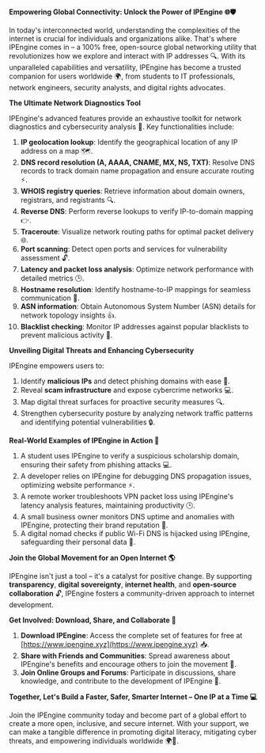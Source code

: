**Empowering Global Connectivity: Unlock the Power of IPEngine 🌐🛡️**

In today's interconnected world, understanding the complexities of the internet is crucial for individuals and organizations alike. That's where IPEngine comes in – a 100% free, open-source global networking utility that revolutionizes how we explore and interact with IP addresses 🔍. With its unparalleled capabilities and versatility, IPEngine has become a trusted companion for users worldwide 🌍, from students to IT professionals, network engineers, security analysts, and digital rights advocates.

**The Ultimate Network Diagnostics Tool**

IPEngine's advanced features provide an exhaustive toolkit for network diagnostics and cybersecurity analysis 🔑. Key functionalities include:

1.  **IP geolocation lookup**: Identify the geographical location of any IP address on a map 🗺️.
2.  **DNS record resolution (A, AAAA, CNAME, MX, NS, TXT)**: Resolve DNS records to track domain name propagation and ensure accurate routing ⚡️.
3.  **WHOIS registry queries**: Retrieve information about domain owners, registrars, and registrants 🔍.
4.  **Reverse DNS**: Perform reverse lookups to verify IP-to-domain mapping 👉.
5.  **Traceroute**: Visualize network routing paths for optimal packet delivery 🌐.
6.  **Port scanning**: Detect open ports and services for vulnerability assessment 🔓.
7.  **Latency and packet loss analysis**: Optimize network performance with detailed metrics 🕒.
8.  **Hostname resolution**: Identify hostname-to-IP mappings for seamless communication 🤝.
9.  **ASN information**: Obtain Autonomous System Number (ASN) details for network topology insights 👍.
10. **Blacklist checking**: Monitor IP addresses against popular blacklists to prevent malicious activity 🔴.

**Unveiling Digital Threats and Enhancing Cybersecurity**

IPEngine empowers users to:

1.  Identify **malicious IPs** and detect phishing domains with ease 🚫.
2.  Reveal **scam infrastructure** and expose cybercrime networks 💻.
3.  Map digital threat surfaces for proactive security measures 🔍.
4.  Strengthen cybersecurity posture by analyzing network traffic patterns and identifying potential vulnerabilities 🔒.

**Real-World Examples of IPEngine in Action 🌟**

1.  A student uses IPEngine to verify a suspicious scholarship domain, ensuring their safety from phishing attacks 💻.
2.  A developer relies on IPEngine for debugging DNS propagation issues, optimizing website performance ⚡️.
3.  A remote worker troubleshoots VPN packet loss using IPEngine's latency analysis features, maintaining productivity 🕒.
4.  A small business owner monitors DNS uptime and anomalies with IPEngine, protecting their brand reputation 🔴.
5.  A digital nomad checks if public Wi-Fi DNS is hijacked using IPEngine, safeguarding their personal data 🔑.

**Join the Global Movement for an Open Internet 🌎**

IPEngine isn't just a tool – it's a catalyst for positive change. By supporting **transparency**, **digital sovereignty**, **internet health**, and **open-source collaboration** 🔓, IPEngine fosters a community-driven approach to internet development.

**Get Involved: Download, Share, and Collaborate 🚀**

1.  **Download IPEngine**: Access the complete set of features for free at [https://www.ipengine.xyz](https://www.ipengine.xyz) 📥.
2.  **Share with Friends and Communities**: Spread awareness about IPEngine's benefits and encourage others to join the movement 🤝.
3.  **Join Online Groups and Forums**: Participate in discussions, share knowledge, and contribute to the development of IPEngine 🔗.

**Together, Let's Build a Faster, Safer, Smarter Internet – One IP at a Time 💻**

Join the IPEngine community today and become part of a global effort to create a more open, inclusive, and secure internet. With your support, we can make a tangible difference in promoting digital literacy, mitigating cyber threats, and empowering individuals worldwide 🌍🔑.